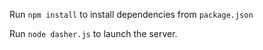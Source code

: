 Run `npm install` to install dependencies from `package.json`

Run `node dasher.js` to launch the server.
